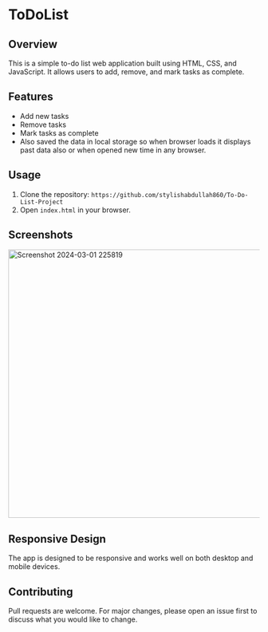 # ToDoList

## Overview
This is a simple to-do list web application built using HTML, CSS, and JavaScript. It allows users to add, remove, and mark tasks as complete.

## Features
- Add new tasks
- Remove tasks
- Mark tasks as complete
- Also saved the data in local storage so when browser loads it displays past data also  or when opened new time in any browser.

## Usage
1. Clone the repository: `https://github.com/stylishabdullah860/To-Do-List-Project`
2. Open `index.html` in your browser.

## Screenshots

<img width="538" alt="Screenshot 2024-03-01 225819" src="https://github.com/marium-noor/To-do-list/assets/145590434/44c6d229-ef95-4378-acd7-b32938ac6fcd">

## Responsive Design
The app is designed to be responsive and works well on both desktop and mobile devices.

## Contributing
Pull requests are welcome. For major changes, please open an issue first to discuss what you would like to change.
